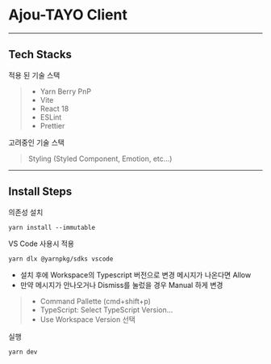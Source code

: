 Ajou-TAYO Client
=============
---------------------------------------
## Tech Stacks
적용 된 기술 스택
> - Yarn Berry PnP
> - Vite
> - React 18
> - ESLint
> - Prettier

고려중인 기술 스택
> Styling (Styled Component, Emotion, etc...) 

---------------------------------------
## Install Steps

의존성 설치
```shell
yarn install --immutable
```

VS Code 사용시 적용
```shell
yarn dlx @yarnpkg/sdks vscode
```
+ 설치 후에 Workspace의 Typescript 버전으로 변경 메시지가 나온다면 Allow
+ 만약 메시지가 안나오거나 Dismiss를 눌렀을 경우 Manual 하게 변경
> - Command Pallette (cmd+shift+p)
> - TypeScript: Select TypeScript Version...
> - Use Workspace Version 선택

실행
```shell
yarn dev
```

